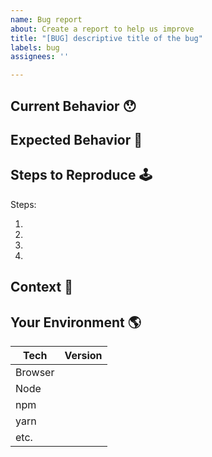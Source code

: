 ```yaml
---
name: Bug report
about: Create a report to help us improve
title: "[BUG] descriptive title of the bug"
labels: bug
assignees: ''

---
```


<!-- Provide a general summary of the issue in the Title above -->

<!--
  Thank you very much for contributing to devbook by creating an issue! ❤️
-->

## Current Behavior 😯

<!-- Describe what happens instead of the expected behavior. -->

## Expected Behavior 🤔

<!-- Describe what should happen. -->

## Steps to Reproduce 🕹

<!--
  Include code to reproduce, if relevant (which it most likely is).
-->

Steps:

1.
2.
3.
4.

## Context 🔦

<!--
  What are you trying to accomplish? How has this issue affected you?
  Providing context helps us come up with a solution that is most useful in the real world.
-->

## Your Environment 🌎

<!--
  Include as many relevant details about the environment with which you experienced the bug.
-->

| Tech          | Version |
| ----------- | -------- |
| Browser    |              |
| Node        |              | 
| npm         |              |
| yarn         |               |
| etc.          |               |
